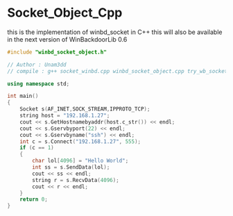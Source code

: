 # Socket_Object_Cpp
this is the implementation of winbd_socket in C++ this will also be available in the next version of WinBackdoorLib 0.6

```cpp
#include "winbd_socket_object.h"

// Author : Unam3dd
// compile : g++ socket_winbd.cpp winbd_socket_object.cpp try_wb_socket_object.cpp -lws2_32 -s -ffunction-sections -fdata-sections -Wno-write-strings -fno-exceptions -fmerge-all-constants -static-libstdc++ -static-libgcc -o try.exe

using namespace std;

int main()
{
	Socket s(AF_INET,SOCK_STREAM,IPPROTO_TCP);
	string host = "192.168.1.27";
	cout << s.GetHostnamebyaddr(host.c_str()) << endl;
	cout << s.Gservbyport(22) << endl;
	cout << s.Gservbyname("ssh") << endl;
	int c = s.Connect("192.168.1.27", 555);
	if (c == 1)
	{
		char lol[4096] = "Hello World";
		int ss = s.SendData(lol);
		cout << ss << endl;
		string r = s.RecvData(4096);
		cout << r << endl;
	}
	return 0;
}
```
